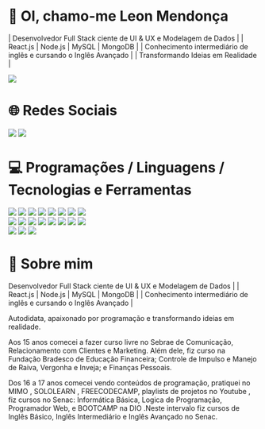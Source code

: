 # 👋 OI, chamo-me Leon Mendonça 
| Desenvolvedor Full Stack ciente de UI & UX e Modelagem de Dados | | React.js | Node.js | MySQL | MongoDB | | Conhecimento intermediário de inglês e cursando o Inglês Avançado | | Transformando Ideias em Realidade |

<picture>
  <source
    srcset="https://github-readme-stats.vercel.app/api?username=CrazyAsura&show_icons=true&theme=holi"
    media="(prefers-color-scheme: dark)"
  />
  <source
    srcset="https://github-readme-stats.vercel.app/api?username=CrazyAsura&show_icons=true"
    media="(prefers-color-scheme: light), (prefers-color-scheme: no-preference)"
  />
  <img src="https://github-readme-stats.vercel.app/api?username=CrazyAsura&show_icons=true" />
</picture>

# 🌐 Redes Sociais

  <section>
   <a href="https://www.linkedin.com/in/leonmendon%C3%A7atrindade?lipi=urn%3Ali%3Apage%3Ad_flagship3_profile_view_base_contact_details%3BaTg5famnRdqHKM2gs%2Frkhg%3D%3D"><img src="https://img.shields.io/badge/LinkedIn-0077B5?style=for-the-badge&logo=linkedin&logoColor=white"></a>
   <a href="https://github.com/CrazyAsura"><img src="https://img.shields.io/badge/GitHub-100000?style=for-the-badge&logo=github&logoColor=white"></a>
  </section>
  
# 💻 Programações / Linguagens / Tecnologias e Ferramentas
  <section>
    <img src="https://img.shields.io/badge/Windows-0078D6?style=for-the-badge&logo=windows&logoColor=white"> 
    <img src="https://img.shields.io/badge/GIT-E44C30?style=for-the-badge&logo=git&logoColor=white"> 
    <img src="https://img.shields.io/badge/GitHub-100000?style=for-the-badge&logo=github&logoColor=white">
    <img src="https://img.shields.io/badge/Shell_Script-121011?style=for-the-badge&logo=gnu-bash&logoColor=white">
    <img src="https://img.shields.io/badge/powershell-5391FE?style=for-the-badge&logo=powershell&logoColor=white">
    <img src="https://img.shields.io/badge/HTML5-E34F26?style=for-the-badge&logo=html5&logoColor=white">
    <img src="https://img.shields.io/badge/CSS3-1572B6?style=for-the-badge&logo=css3&logoColor=white">
    <img src="https://img.shields.io/badge/Sass-CC6699?style=for-the-badge&logo=sass&logoColor=white">
    <br>
    <img src="https://img.shields.io/badge/Bootstrap-563D7C?style=for-the-badge&logo=bootstrap&logoColor=white">
    <img src="https://img.shields.io/badge/Tailwind_CSS-38B2AC?style=for-the-badge&logo=tailwind-css&logoColor=white">
    <img src="https://img.shields.io/badge/JavaScript-323330?style=for-the-badge&logo=javascript&logoColor=F7DF1E">
    <img src="https://img.shields.io/badge/TypeScript-007ACC?style=for-the-badge&logo=typescript&logoColor=white">
    <img src="https://img.shields.io/badge/React-20232A?style=for-the-badge&logo=react&logoColor=61DAFB">
    <img src="https://img.shields.io/badge/Node.js-43853D?style=for-the-badge&logo=node.js&logoColor=white">
    <img src="https://img.shields.io/badge/Express.js-404D59?style=for-the-badge">
    <img src="https://img.shields.io/badge/PHP-777BB4?style=for-the-badge&logo=php&logoColor=white">
    <br>
    <img src="https://img.shields.io/badge/MySQL-00000F?style=for-the-badge&logo=mysql&logoColor=white">
    <img src="https://img.shields.io/badge/PostgreSQL-316192?style=for-the-badge&logo=postgresql&logoColor=white">
    <img src="https://img.shields.io/badge/MongoDB-4EA94B?style=for-the-badge&logo=mongodb&logoColor=white">
  </section>

# 🧾 Sobre mim

<p>Desenvolvedor Full Stack ciente de UI & UX e Modelagem de Dados | | React.js | Node.js | MySQL | MongoDB | | Conhecimento intermediário de inglês e cursando o Inglês Avançado |

Autodidata, apaixonado por programação e transformando ideias em realidade.

Aos 15 anos comecei a fazer curso livre no Sebrae de Comunicação, Relacionamento com Clientes e Marketing. Além dele, fiz curso na Fundação Bradesco de Educação Financeira; Controle de Impulso e Manejo de Raiva, Vergonha e Inveja; e Finanças Pessoais.

Dos 16 a 17 anos comecei vendo conteúdos de programação, pratiquei no MIMO , SOLOLEARN , FREECODECAMP, playlists de projetos no Youtube , fiz cursos no Senac: Informática Básica, Logica de Programação, Programador Web, e BOOTCAMP na DIO .Neste intervalo fiz cursos de Inglês Básico, Inglês Intermediário e Inglês Avançado no Senac.</p>
<!---
CrazyAsura/CrazyAsura is a ✨ special ✨ repository because its `README.md` (this file) appears on your GitHub profile.
You can click the Preview link to take a look at your changes.
--->

